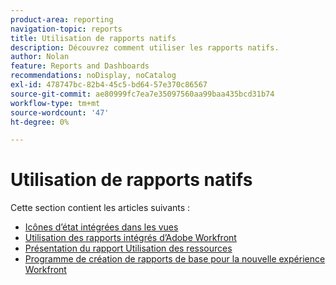 ```yaml
---
product-area: reporting
navigation-topic: reports
title: Utilisation de rapports natifs
description: Découvrez comment utiliser les rapports natifs.
author: Nolan
feature: Reports and Dashboards
recommendations: noDisplay, noCatalog
exl-id: 478747bc-82b4-45c5-bd64-57e370c86567
source-git-commit: ae80999fc7ea7e35097560aa99baa435bcd31b74
workflow-type: tm+mt
source-wordcount: '47'
ht-degree: 0%

---
```


# Utilisation de rapports natifs

Cette section contient les articles suivants :

* [Icônes d’état intégrées dans les vues](../../../reports-and-dashboards/reports/using-built-in-reports/built-in-status-icons-views.md)
* [Utilisation des rapports intégrés d’Adobe Workfront](../../../reports-and-dashboards/reports/using-built-in-reports/use-workfront-built-in-reports.md)
* [Présentation du rapport Utilisation des ressources](../../../reports-and-dashboards/reports/using-built-in-reports/resource-utilization-report.md)
* [Programme de création de rapports de base pour la nouvelle expérience Workfront](https://one.workfront.com/s/basic-report-creation-program)
